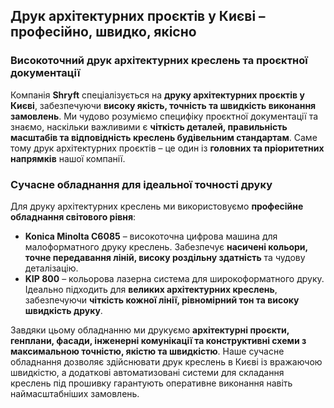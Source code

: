 ## Друк архітектурних проєктів у Києві – професійно, швидко, якісно

### Високоточний друк архітектурних креслень та проєктної документації

Компанія **Shryft** спеціалізується на **друку архітектурних проєктів у Києві**, забезпечуючи **високу якість, точність та швидкість виконання замовлень**. Ми чудово розуміємо специфіку проєктної документації та знаємо, наскільки важливими є **чіткість деталей, правильність масштабів та відповідність креслень будівельним стандартам**. Саме тому друк архітектурних проєктів – це один із **головних та пріоритетних напрямків** нашої компанії.

### Сучасне обладнання для ідеальної точності друку

Для друку архітектурних креслень ми використовуємо **професійне обладнання світового рівня**:

* **Konica Minolta C6085** – високоточна цифрова машина для малоформатного друку креслень. Забезпечує **насичені кольори, точне передавання ліній, високу роздільну здатність** та чудову деталізацію.
* **KIP 800** – кольорова лазерна система для широкоформатного друку. Ідеально підходить для **великих архітектурних креслень**, забезпечуючи **чіткість кожної лінії, рівномірний тон та високу швидкість друку**.

Завдяки цьому обладнанню ми друкуємо **архітектурні проєкти, генплани, фасади, інженерні комунікації та конструктивні схеми з максимальною точністю, якістю та швидкістю**. Наше сучасне обладнання дозволяє здійснювати друк креслень в Києві із вражаючою швидкістю, а додаткові автоматизовані системи для складання креслень під прошивку гарантують оперативне виконання навіть наймасштабніших замовлень.
